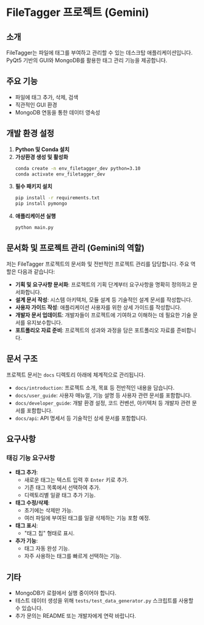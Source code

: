 # FileTagger 프로젝트 (Gemini)

## 소개
FileTagger는 파일에 태그를 부여하고 관리할 수 있는 데스크탑 애플리케이션입니다. PyQt5 기반의 GUI와 MongoDB를 활용한 태그 관리 기능을 제공합니다.

## 주요 기능
- 파일에 태그 추가, 삭제, 검색
- 직관적인 GUI 환경
- MongoDB 연동을 통한 데이터 영속성

## 개발 환경 설정
1. **Python 및 Conda 설치**
2. **가상환경 생성 및 활성화**
   ```bash
   conda create -n env_filetagger_dev python=3.10
   conda activate env_filetagger_dev
   ```
3. **필수 패키지 설치**
   ```bash
   pip install -r requirements.txt
   pip install pymongo
   ```
4. **애플리케이션 실행**
   ```bash
   python main.py
   ```

## 문서화 및 프로젝트 관리 (Gemini의 역할)
저는 FileTagger 프로젝트의 문서화 및 전반적인 프로젝트 관리를 담당합니다. 주요 역할은 다음과 같습니다:
- **기획 및 요구사항 문서화**: 프로젝트의 기획 단계부터 요구사항을 명확히 정의하고 문서화합니다.
- **설계 문서 작성**: 시스템 아키텍처, 모듈 설계 등 기술적인 설계 문서를 작성합니다.
- **사용자 가이드 작성**: 애플리케이션 사용자를 위한 상세 가이드를 작성합니다.
- **개발자 문서 업데이트**: 개발자들이 프로젝트에 기여하고 이해하는 데 필요한 기술 문서를 유지보수합니다.
- **포트폴리오 자료 준비**: 프로젝트의 성과와 과정을 담은 포트폴리오 자료를 준비합니다.

## 문서 구조
프로젝트 문서는 `docs` 디렉토리 아래에 체계적으로 관리됩니다.
- `docs/introduction`: 프로젝트 소개, 목표 등 전반적인 내용을 담습니다.
- `docs/user_guide`: 사용자 매뉴얼, 기능 설명 등 사용자 관련 문서를 포함합니다.
- `docs/developer_guide`: 개발 환경 설정, 코드 컨벤션, 아키텍처 등 개발자 관련 문서를 포함합니다.
- `docs/api`: API 명세서 등 기술적인 상세 문서를 포함합니다.

## 요구사항

### 태깅 기능 요구사항
- **태그 추가**:
  - 새로운 태그는 텍스트 입력 후 `Enter` 키로 추가.
  - 기존 태그 목록에서 선택하여 추가.
  - 디렉토리별 일괄 태그 추가 기능.
- **태그 수정/삭제**:
  - 초기에는 삭제만 가능.
  - 여러 파일에 부여된 태그를 일괄 삭제하는 기능 포함 예정.
- **태그 표시**:
  - "태그 칩" 형태로 표시.
- **추가 기능**:
  - 태그 자동 완성 기능.
  - 자주 사용하는 태그를 빠르게 선택하는 기능.

## 기타
- MongoDB가 로컬에서 실행 중이어야 합니다.
- 테스트 데이터 생성을 위해 `tests/test_data_generator.py` 스크립트를 사용할 수 있습니다.
- 추가 문의는 README 또는 개발자에게 연락 바랍니다. 